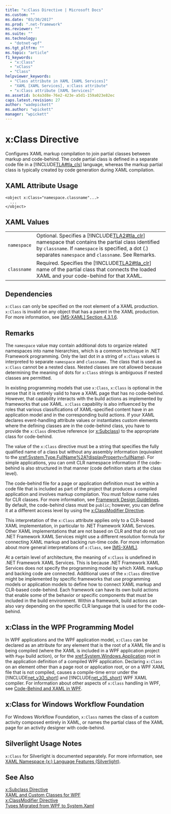 ```yaml
---
title: "x:Class Directive | Microsoft Docs"
ms.custom: ""
ms.date: "03/30/2017"
ms.prod: ".net-framework"
ms.reviewer: ""
ms.suite: ""
ms.technology: 
  - "dotnet-wpf"
ms.tgt_pltfrm: ""
ms.topic: "article"
f1_keywords: 
  - "x:Class"
  - "xClass"
  - "Class"
helpviewer_keywords: 
  - "Class attribute in XAML [XAML Services]"
  - "XAML [XAML Services], x:Class attribute"
  - "x:Class attribute [XAML Services]"
ms.assetid: bc4a3d8e-76e2-423e-a5d1-159a023e82ec
caps.latest.revision: 27
author: "wadepickett"
ms.author: "wpickett"
manager: "wpickett"
---
```

# x:Class Directive
Configures XAML markup compilation to join partial classes between markup and code-behind. The code partial class is defined in a separate code file in a [!INCLUDE[TLA#tla_cls](../../../includes/tlasharptla-cls-md.md)] language, whereas the markup partial class is typically created by code generation during XAML compilation.  
  
## XAML Attribute Usage  
  
```  
<object x:Class="namespace.classname"...>  
  ...  
</object>  
```  
  
## XAML Values  
  
|||  
|-|-|  
|`namespace`|Optional. Specifies a [!INCLUDE[TLA2#tla_clr](../../../includes/tla2sharptla-clr-md.md)] namespace that contains the partial class identified by `classname`. If `namespace` is specified, a dot (.) separates `namespace` and `classname`. See Remarks.|  
|`classname`|Required. Specifies the [!INCLUDE[TLA2#tla_clr](../../../includes/tla2sharptla-clr-md.md)] name of the partial class that connects the loaded XAML and your code-behind for that XAML.|  
  
## Dependencies  
 `x:Class` can only be specified on the root element of a XAML production. `x:Class` is invalid on any object that has a parent in the XAML production. For more information, see [\[MS-XAML\] Section 4.3.1.6](http://go.microsoft.com/fwlink/?LinkId=114525).  
  
## Remarks  
 The `namespace` value may contain additional dots to organize related namespaces into name hierarchies, which is a common technique in .NET Framework programming. Only the last dot in a string of `x:Class` values is interpreted to separate `namespace` and `classname.` The class that is used as `x:Class` cannot be a nested class. Nested classes are not allowed because determining the meaning of dots for `x:Class` strings is ambiguous if nested classes are permitted.  
  
 In existing programming models that use `x:Class`, `x:Class` is optional in the sense that it is entirely valid to have a XAML page that has no code-behind. However, that capability interacts with the build actions as implemented by frameworks that use XAML. `x:Class` capability is also influenced by the roles that various classifications of XAML-specified content have in an application model and in the corresponding build actions. If your XAML declares event-handling attribute values or instantiates custom elements where the defining classes are in the code-behind class, you have to provide the `x:Class` directive reference (or [x:Subclass](../../../docs/framework/xaml-services/x-subclass-directive.md)) to the appropriate class for code-behind.  
  
 The value of the `x:Class` directive must be a string that specifies the fully qualified name of a class but without any assembly information (equivalent to the <xref:System.Type.FullName%2A?displayProperty=fullName>). For simple applications, you can omit CLR namespace information if the code-behind is also structured in that manner (code definition starts at the class level).  
  
 The code-behind file for a page or application definition must be within a code file that is included as part of the project that produces a compiled application and involves markup compilation. You must follow name rules for CLR classes. For more information, see [Framework Design Guidelines](../../../docs/standard/design-guidelines/index.md). By default, the code-behind class must be `public`; however, you can define it at a different access level by using the [x:ClassModifier Directive](../../../docs/framework/xaml-services/x-classmodifier-directive.md).  
  
 This interpretation of the `x:Class` attribute applies only to a CLR-based XAML implementation, in particular to .NET Framework XAML Services. Other XAML implementations that are not based on CLR and that do not use .NET Framework XAML Services might use a different resolution formula for connecting XAML markup and backing run-time code. For more information about more general interpretations of `x:Class`, see [\[MS-XAML\]](http://go.microsoft.com/fwlink/?LinkId=114525).  
  
 At a certain level of architecture, the meaning of `x:Class` is undefined in .NET Framework XAML Services. This is because .NET Framework XAML Services does not specify the programming model by which XAML markup and backing code are connected. Additional uses of the `x:Class` directive might be implemented by specific frameworks that use programming models or application models to define how to connect XAML markup and CLR-based code-behind. Each framework can have its own build actions that enable some of the behavior or specific components that must be included in the build environment. Within a framework, build actions can also vary depending on the specific CLR language that is used for the code-behind.  
  
## x:Class in the WPF Programming Model  
 In WPF applications and the WPF application model, `x:Class` can be declared as an attribute for any element that is the root of a XAML file and is being compiled (where the XAML is included in a WPF application project with `Page` build action), or for the <xref:System.Windows.Application> root in the application definition of a compiled WPF application. Declaring `x:Class` on an element other than a page root or application root, or on a WPF XAML file that is not compiled, causes a compile-time error under the [!INCLUDE[net_v30_short](../../../includes/net-v30-short-md.md)] and [!INCLUDE[net_v35_short](../../../includes/net-v35-short-md.md)] WPF XAML compiler. For information about other aspects of `x:Class` handling in WPF, see [Code-Behind and XAML in WPF](../../../docs/framework/wpf/advanced/code-behind-and-xaml-in-wpf.md).  
  
## x:Class for Windows Workflow Foundation  
 For Windows Workflow Foundation, `x:Class` names the class of a custom activity composed entirely in XAML, or names the partial class of the XAML page for  an activity designer with code-behind.  
  
## Silverlight Usage Notes  
 `x:Class` for Silverlight is documented separately. For more information, see [XAML Namespace (x:) Language Features (Silverlight)](http://go.microsoft.com/fwlink/?LinkId=199081).  
  
## See Also  
 [x:Subclass Directive](../../../docs/framework/xaml-services/x-subclass-directive.md)   
 [XAML and Custom Classes for WPF](../../../docs/framework/wpf/advanced/xaml-and-custom-classes-for-wpf.md)   
 [x:ClassModifier Directive](../../../docs/framework/xaml-services/x-classmodifier-directive.md)   
 [Types Migrated from WPF to System.Xaml](../../../docs/framework/xaml-services/types-migrated-from-wpf-to-system-xaml.md)
